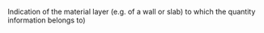 ﻿Indication of the material layer (e.g. of a wall or slab) to which the quantity information belongs to)